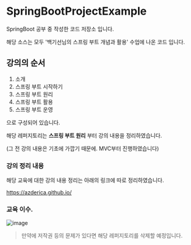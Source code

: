 # SpringBootProjectExample
SpringBoot 공부 중 작성한 코드 저장소 입니다.

해당 소스는 모두 '백기선님의 스프링 부트 개념과 활용' 수업에 나온 코드 입니다.

## 강의의 순서

1. 소개
2. 스프링 부트 시작하기
3. 스프링 부트 원리
4. 스프링 부트 활용
5. 스프링 부트 운영

으로 구성되어 있습니다.

해당 레퍼지토리는 **스프링 부트 원리** 부터 강의 내용을 정리하였습니다.

(그 전 강의 내용은 기초에 가깝기 때문에. MVC부터 진행하였습니다)

### 강의 정리 내용

해당 교육에 대한 강의 내용 정리는 아래의 링크에 따로 정리하였습니다.

https://azderica.github.io/


### 교육 이수.

![image](https://user-images.githubusercontent.com/42582516/92294361-84af3900-ef66-11ea-8114-1f6aaca35bd3.png)









> 만약에 저작권 등의 문제가 있다면 해당 레퍼지토리를 삭제할 예정입니다.




